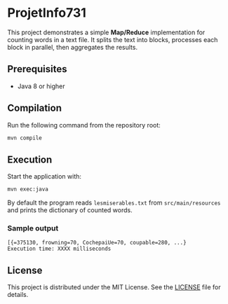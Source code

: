 # ProjetInfo731

This project demonstrates a simple **Map/Reduce** implementation for counting words in a text file. It splits the text into blocks, processes each block in parallel, then aggregates the results.

## Prerequisites

- Java 8 or higher

## Compilation

Run the following command from the repository root:

```bash
mvn compile
```

## Execution

Start the application with:

```bash
mvn exec:java
```

By default the program reads `lesmiserables.txt` from `src/main/resources` and prints the dictionary of counted words.

### Sample output

```
[{=375130, frowning=70, CochepaiUe=70, coupable=280, ...}
Execution time: XXXX milliseconds
```

## License

This project is distributed under the MIT License. See the [LICENSE](LICENSE) file for details.
